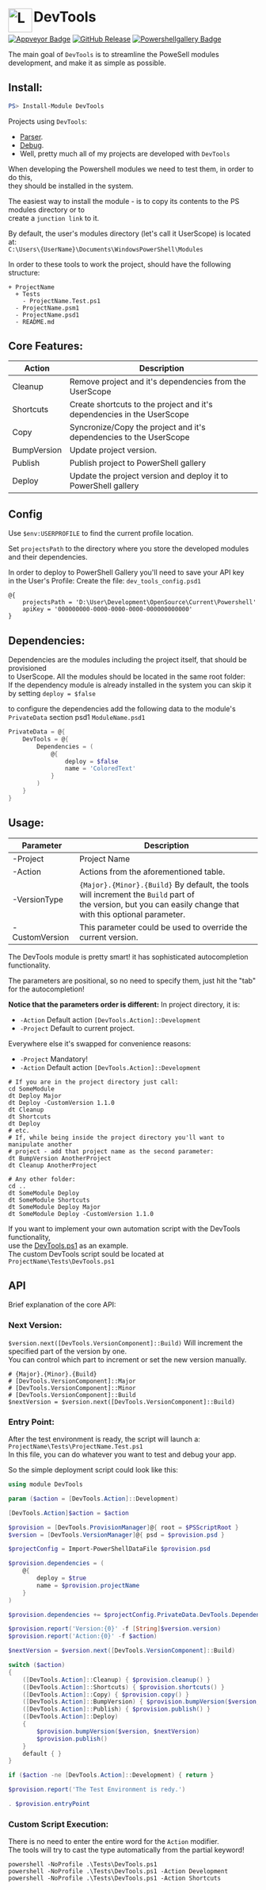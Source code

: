 # <img src="/Docs/Logo/dt.png" alt="Logo" width="48" align="left"/>  DevTools

[![Appveyor Badge][appveyor-badge]][appveyor-status]
[![GitHub Release][release-badge]][release-status]
[![Powershellgallery Badge][psgallery-badge]][psgallery-status]

The main goal of `DevTools` is to streamline the PoweSell modules development, and make it as simple as possible.

## Install:

```powershell
PS> Install-Module DevTools
```

Projects using `DevTools`:
- [Parser](https://github.com/g8tguy/Parser).
- [Debug](https://github.com/g8tguy/Debug).
- Well, pretty much all of my projects are developed with `DevTools`

When developing the Powershell modules we need to test them, in order to do this,<br>
they should be installed in the system.

The easiest way to install the module - is to copy its contents to the PS modules directory or to<br>
create a `junction link` to it.

By default, the user's modules directory (let's call it UserScope) is located at:<br>
`C:\Users\{UserName}\Documents\WindowsPowerShell\Modules`

In order to these tools to work the project, should have the following structure:

```
+ ProjectName
  + Tests
    - ProjectName.Test.ps1
  - ProjectName.psm1
  - ProjectName.psd1
  - README.md
```

## Core Features:

| Action    | Description |
| --------- | ----------- |
Cleanup     | Remove project and it's dependencies from the UserScope
Shortcuts   | Create shortcuts to the project and it's dependencies in the UserScope
Copy        | Syncronize/Copy the project and it's dependencies to the UserScope
BumpVersion | Update project version.
Publish     | Publish project to PowerShell gallery
Deploy      | Update the project version and deploy it to PowerShell gallery

## Config
Use `$env:USERPROFILE` to find the current profile location.

Set `projectsPath` to the directory where you store the developed modules and their dependencies.

In order to deploy to PowerShell Gallery you'll need to save your API key<br>
in the User's Profile: Create the file: `dev_tools_config.psd1`

```
@{
    projectsPath = 'D:\User\Development\OpenSource\Current\Powershell'
    apiKey = '000000000-0000-0000-0000-000000000000'
}
```

## Dependencies:

Dependencies are the modules including the project itself, that should be provisioned<br>
to UserScope. All the modules should be located in the same root folder:<br>
If the dependency module is already installed in the system you can skip it by setting `deploy = $false`

to configure the dependencies add the following data to the module's `PrivateData` section psd1 `ModuleName.psd1`

``` Powershell
PrivateData = @{
    DevTools = @{
        Dependencies = (
            @{
                deploy = $false
                name = 'ColoredText'
            }
        )
    }
}
```

## Usage:

| Parameter    | Description |
| ------------ | ----------- |
-Project       | Project Name
-Action        | Actions from the aforementioned table.
-VersionType   | `{Major}.{Minor}.{Build}` By default, the tools will increment the `Build` part of<br> the version, but you can easily change that with this optional parameter.
-CustomVersion | This parameter could be used to override the current version.

The DevTools module is pretty smart! it has sophisticated autocompletion functionality.

The parameters are positional, so no need to specify them, just hit the "tab" for the autocompletion!

**Notice that the parameters order is different:**
In project directory, it is:
- `-Action`  Default action `[DevTools.Action]::Development`
- `-Project` Default to current project.

Everywhere else it's swapped for convenience reasons:
- `-Project` Mandatory!
- `-Action`  Default action `[DevTools.Action]::Development`

```shell
# If you are in the project directory just call:
cd SomeModule
dt Deploy Major
dt Deploy -CustomVersion 1.1.0
dt Cleanup
dt Shortcuts
dt Deploy
# etc.
# If, while being inside the project directory you'll want to manipulate another 
# project - add that project name as the second parameter:
dt BumpVersion AnotherProject
dt Cleanup AnotherProject

# Any other folder:
cd ..
dt SomeModule Deploy
dt SomeModule Shortcuts
dt SomeModule Deploy Major
dt SomeModule Deploy -CustomVersion 1.1.0
```
If you want to implement your own automation script with the DevTools functionality,<br>
use the [DevTools.ps1](Tests/DevTools.ps1) as an example.<br>
The custom DevTools script sould be located at `ProjectName\Tests\DevTools.ps1`

## API
Brief explanation of the core API:

### Next Version:

`$version.next([DevTools.VersionComponent]::Build)` Will increment the specified part of the version by one.<br>
You can control which part to increment or set the new version manually.

```
# {Major}.{Minor}.{Build}
# [DevTools.VersionComponent]::Major
# [DevTools.VersionComponent]::Minor
# [DevTools.VersionComponent]::Build
$nextVersion = $version.next([DevTools.VersionComponent]::Build)
```
### Entry Point:

 After the test environment is ready, the script will launch a:<br>
`ProjectName\Tests\ProjectName.Test.ps1`<br>
In this file, you can do whatever you want to test and debug your app.

So the simple deployment script could look like this:

```powershell
using module DevTools

param ($action = [DevTools.Action]::Development)

[DevTools.Action]$action = $action

$provision = [DevTools.ProvisionManager]@{ root = $PSScriptRoot }
$version = [DevTools.VersionManager]@{ psd = $provision.psd }

$projectConfig = Import-PowerShellDataFile $provision.psd

$provision.dependencies = (
    @{
        deploy = $true
        name = $provision.projectName
    }
)

$provision.dependencies += $projectConfig.PrivateData.DevTools.Dependencies

$provision.report('Version:{0}' -f [String]$version.version)
$provision.report('Action:{0}' -f $action)

$nextVersion = $version.next([DevTools.VersionComponent]::Build)

switch ($action)
{
    ([DevTools.Action]::Cleanup) { $provision.cleanup() }
    ([DevTools.Action]::Shortcuts) { $provision.shortcuts() }
    ([DevTools.Action]::Copy) { $provision.copy() }
    ([DevTools.Action]::BumpVersion) { $provision.bumpVersion($version, $nextVersion) }
    ([DevTools.Action]::Publish) { $provision.publish() }
    ([DevTools.Action]::Deploy)
    {
        $provision.bumpVersion($version, $nextVersion)
        $provision.publish()
    }
    default { }
}

if ($action -ne [DevTools.Action]::Development) { return }

$provision.report('The Test Environment is redy.')

. $provision.entryPoint
```

### Custom Script Execution:

There is no need to enter the entire word for the `Action` modifier.<br>
The tools will try to cast the type automatically from the partial keyword!

```shell
powershell -NoProfile .\Tests\DevTools.ps1
powershell -NoProfile .\Tests\DevTools.ps1 -Action Development
powershell -NoProfile .\Tests\DevTools.ps1 -Action Shortcuts
```

[release-badge]: https://img.shields.io/github/release/g8tguy/DevTools.svg
[release-status]: https://ci.appveyor.com/project/g8tguy/DevTools/releases

[appveyor-badge]: https://ci.appveyor.com/api/projects/status/9s5wnlc6t0ry20ek?svg=true
[appveyor-status]: https://ci.appveyor.com/project/g8tguy/devtools

[psgallery-badge]: https://img.shields.io/badge/PowerShell_Gallery-1.1.7-green.svg
[psgallery-status]: https://www.powershellgallery.com/packages/DevTools/1.1.7
